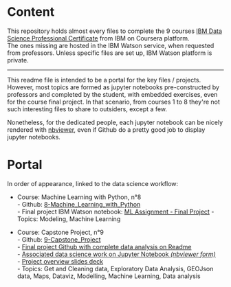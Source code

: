 # Content

This repository holds almost every files to complete the 9 courses [IBM Data Science Professional Certificate](https://www.coursera.org/professional-certificates/ibm-data-science) from IBM on Coursera platform.  
The ones missing are hosted in the IBM Watson service, when requested from professors. Unless specific files are set up, IBM Watson platform is private.

---

This readme file is intended to be a portal for the key files / projects.
However, most topics are formed as jupyter notebooks pre-constructed by professors and completed by the student, with embedded exercises, even for the course final project. In that scenario, from courses 1 to 8 they're not such interesting files to share to outsiders, except a few.  

Nonetheless, for the dedicated people, each jupyter notebook can be nicely rendered with [nbviewer](https://nbviewer.jupyter.org/), even if Github do a pretty good job to display jupyter notebooks.

# Portal

In order of appearance, linked to the data science workflow:  

* Course: Machine Learning with Python, n°8  
      - Github: [8-Machine_Learning_with_Python](https://github.com/vanAkim/IBM.Data.Science.Professional.Certificate/tree/main/8-Machine_Learning_with_Python)  
      - Final project IBM Watson notebook: [ML Assignment - Final Project](https://eu-gb.dataplatform.cloud.ibm.com/analytics/notebooks/v2/77a1ee2e-5d58-493f-81ae-5ee89423e3b0/view?access_token=03513cd500a9c5e0d19c5be5de14a9e5858ab0d1f4ca878597ed99a2f2045e87)
      - Topics: Modeling, Machine Learning

* Course: Capstone Project, n°9  
      - Github: [9-Capstone_Project](https://github.com/vanAkim/IBM.Data.Science.Professional.Certificate/tree/main/9-Capstone_Project)  
      - [Final project Github with complete data analysis on Readme](https://github.com/vanAkim/IBM.Data.Science.Professional.Certificate/tree/main/9-Capstone_Project/FinalProject)  
      - [Associated data science work on Jupyter Notebook *(nbviewer form)*](https://nbviewer.jupyter.org/github/vanAkim/IBM_Data_Science_Professional_Certificate/blob/main/9-Capstone_Project/FinalProject/Culture%20venues%20clustering%20in%20Toulouse.ipynb)  
      - [Project overview slides deck](https://vanakim.github.io/IBM.Data.Science.Professional.Certificate/9-Capstone_Project/FinalProject/Presentation.slides.html#/)  
      - Topics: Get and Cleaning data, Exploratory Data Analysis, GEOJson data, Maps, Dataviz, Modelling, Machine Learning, Data analysis
